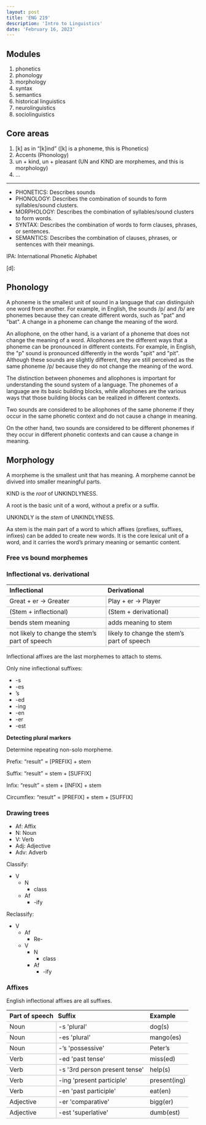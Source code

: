 ```yaml
---
layout: post
title: 'ENG 219'
description: 'Intro to Linguistics'
date: 'February 16, 2023'
---
```


<style>
  td:first-child {
    border-right: 2px solid #d9d9d9;
    padding-right: 4px;
  }

  td:nth-child(2), th:nth-child(2){
    padding-left: 4px;
  }

  table {
    table-layout: auto;
    width: 100%;
    border-spacing: 0px;
  }

  th, td {
    border-bottom: 2px solid #d9d9d9;
    text-align: left;
  }
</style>

## Modules

1. phonetics
2. phonology
3. morphology
4. syntax
5. semantics
6. historical linguistics
7. neurolinguistics
8. sociolinguistics

## Core areas

1. [k] as in “[k]ind” ([k] is a phoneme, this is Phonetics)
2. Accents (Phonology)
3. un + kind, un + pleasant (UN and KIND are morphemes, and this is morphology)
4. …

---

- PHONETICS: Describes sounds
- PHONOLOGY: Describes the combination of sounds to form syllables/sound clusters.
- MORPHOLOGY: Describes the combination of syllables/sound clusters to form words.
- SYNTAX: Describes the combination of words to form clauses, phrases, or sentences.
- SEMANTICS: Describes the combination of clauses, phrases, or sentences with their meanings.

IPA: International Phonetic Alphabet


[d]:

## Phonology

A phoneme is the smallest unit of sound in a language that can distinguish one word from another. For example, in English, the sounds /p/ and /b/ are phonemes because they can create different words, such as "pat" and "bat". A change in a phoneme can change the meaning of the word.

An allophone, on the other hand, is a variant of a phoneme that does not change the meaning of a word. Allophones are the different ways that a phoneme can be pronounced in different contexts. For example, in English, the "p" sound is pronounced differently in the words "spit" and "pit". Although these sounds are slightly different, they are still perceived as the same phoneme /p/ because they do not change the meaning of the word.

The distinction between phonemes and allophones is important for understanding the sound system of a language. The phonemes of a language are its basic building blocks, while allophones are the various ways that those building blocks can be realized in different contexts.

Two sounds are considered to be allophones of the same phoneme if they occur in the same phonetic context and do not cause a change in meaning.

On the other hand, two sounds are considered to be different phonemes if they occur in different phonetic contexts and can cause a change in meaning.

## Morphology

A morpheme is the smallest unit that has meaning. A morpheme cannot be divived into smaller meaningful parts.

KIND is the _root_ of UNKINDLYNESS.

A root is the basic unit of a word, without a prefix or a suffix.

UNKINDLY is the _stem_ of UNKINDLYNESS.

Aa stem is the main part of a word to which affixes (prefixes, suffixes, infixes) can be added to create new words. It is the core lexical unit of a word, and it carries the word’s primary meaning or semantic content.


### Free vs bound morphemes


### Inflectional vs. derivational

| Inflectional                                   | Derivational                               |
|:-----------------------------------------------|:-------------------------------------------|
| Great + er → Greater                           | Play + er → Player                         |
| (Stem + inflectional)                          | (Stem + derivational)                      |
| bends stem meaning                             | adds meaning to stem                       |
| not likely to change the stem’s part of speech | likely to change the stem’s part of speech |

Inflectional affixes are the last morphemes to attach to stems.

Only nine inflectional suffixes:
- -s
- -es
- ’s
- -ed
- -ing
- -en
- -er
- -est


**Detecting plural markers**

Determine repeating non-solo morpheme.

Prefix: “result” = [PREFIX] + stem

Suffix: “result” = stem + [SUFFIX]

Infix: “result” = stem + [INFIX] + stem

Circumflex: “result” = [PREFIX] + stem + [SUFFIX]

### Drawing trees

- Af: Affix
- N: Noun
- V: Verb
- Adj: Adjective
- Adv: Adverb

Classify:
- V
	- N
		- class
	- Af
		- -ify

Reclassify:
- V
	- Af
		- Re-
	- V
		- N
			- class
		- Af
			- -ify

### Affixes

English inflectional affixes are all suffixes.

| Part of speech | Suffix                        | Example      |
|:---------------|:------------------------------|:-------------|
| Noun           | -s 'plural'                   | dog(s)       |
| Noun           | -es 'plural'                  | mango(es)    |
| Noun           | -’s 'possessive'              | Peter’s      |
| Verb           | -ed 'past tense'              | miss(ed)     |
| Verb           | -s '3rd person present tense' | help(s)      |
| Verb           | -ing 'present participle'     | present(ing) |
| Verb           | -en 'past participle'         | eat(en)      |
| Adjective      | -er 'comparative'             | bigg(er)     |
| Adjective      | -est 'superlative'            | dumb(est)    |

